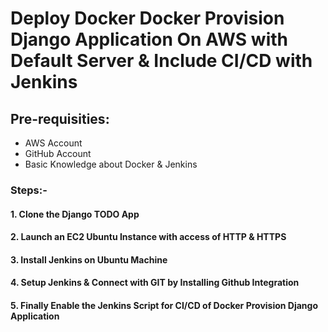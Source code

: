 # Deploy Docker Docker Provision Django Application On AWS with Default Server & Include CI/CD with Jenkins

## Pre-requisities:

* AWS Account
* GitHub Account
* Basic Knowledge about Docker & Jenkins

### Steps:-

#### 1. Clone the Django TODO App
#### 2. Launch an EC2 Ubuntu Instance with access of HTTP & HTTPS
#### 3. Install Jenkins on Ubuntu Machine
#### 4. Setup Jenkins & Connect with GIT by Installing Github Integration
#### 5. Finally Enable the Jenkins Script for CI/CD of Docker Provision Django Application

